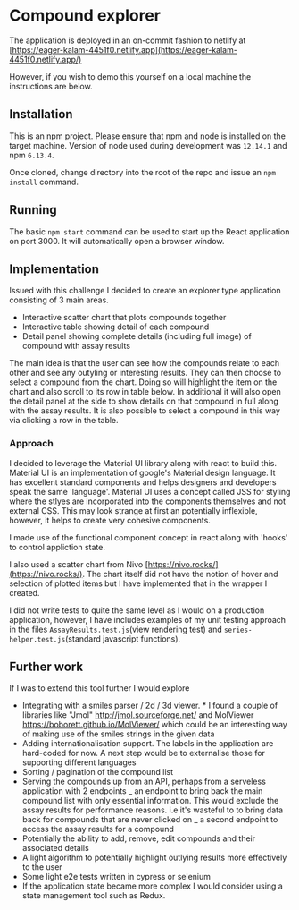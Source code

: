 # Compound explorer

The application is deployed in an on-commit fashion to netlify at
[https://eager-kalam-4451f0.netlify.app](https://eager-kalam-4451f0.netlify.app/)

However, if you wish to demo this yourself on a local machine the instructions are below.

## Installation

This is an npm project. Please ensure that npm and node is installed on the target machine. Version of node used during development was `12.14.1` and npm `6.13.4`.

Once cloned, change directory into the root of the repo and issue an `npm install` command.

## Running

The basic `npm start` command can be used to start up the React application on port 3000. It will automatically open a browser window.

## Implementation

Issued with this challenge I decided to create an explorer type application consisting of 3 main areas.

- Interactive scatter chart that plots compounds together
- Interactive table showing detail of each compound
- Detail panel showing complete details (including full image) of compound with assay results

The main idea is that the user can see how the compounds relate to each other and see any outyling or interesting results. They can then choose to select a compound from the chart. Doing so will highlight the item on the chart and also scroll to its row in table below. In additional it will also open the detail panel at the side to show details on that compound in full along with the assay results. It is also possible to select a compound in this way via clicking a row in the table.

### Approach

I decided to leverage the Material UI library along with react to build this. Material UI is an implementation of google's Material design language. It has excellent standard components and helps designers and developers speak the same 'language'. Material UI uses a concept called JSS for styling where the stlyes are incorporated into the components themselves and not external CSS. This may look strange at first an potentially inflexible, however, it helps to create very cohesive components.

I made use of the functional component concept in react along with 'hooks' to control appliction state.

I also used a scatter chart from Nivo [https://nivo.rocks/](https://nivo.rocks/). The chart itself did not have the notion of hover and selection of plotted items but I have implemented that in the wrapper I created.

I did not write tests to quite the same level as I would on a production application, however, I have includes examples of my unit testing approach in the files `AssayResults.test.js`(view rendering test) and `series-helper.test.js`(standard javascript functions).

## Further work

If I was to extend this tool further I would explore

- Integrating with a smiles parser / 2d / 3d viewer. \* I found a couple of libraries like "Jmol" http://jmol.sourceforge.net/ and MolViewer https://boborett.github.io/MolViewer/ which could be an interesting way of making use of the smiles strings in the given data
- Adding internationalisation support. The labels in the application are hard-coded for now. A next step would be to externalise those for supporting different languages
- Sorting / pagination of the compound list
- Serving the compounds up from an API, perhaps from a serveless application with 2 endpoints
  _ an endpoint to bring back the main compound list with only essential information. This would exclude the assay results for performance reasons. i.e it's wasteful to to bring data back for compounds that are never clicked on
  _ a second endpoint to access the assay results for a compound
- Potentially the ability to add, remove, edit compounds and their associated details
- A light algorithm to potentially highlight outlying results more effectively to the user
- Some light e2e tests written in cypress or selenium
- If the application state became more complex I would consider using a state management tool such as Redux.
